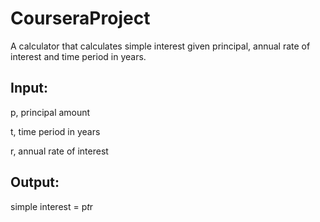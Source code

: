 # CourseraProject


A calculator that calculates simple interest given principal, annual rate of interest and time period in years.


## Input:

   p, principal amount
   
   t, time period in years
   
   r, annual rate of interest

   
## Output:
   simple interest = p*t*r
